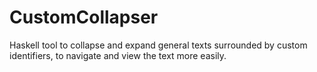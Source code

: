 # CustomCollapser
Haskell tool to collapse and expand general texts surrounded by custom identifiers, to navigate and view the text more easily. 
